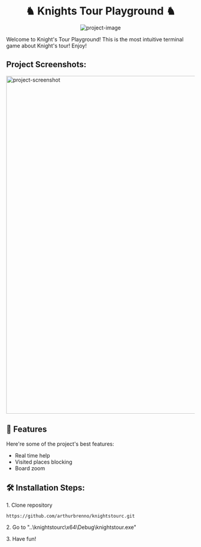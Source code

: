 <h1 align="center" id="title">♞ Knights Tour Playground ♞</h1>

<p align="center"><img src="https://socialify.git.ci/arthurbrenno/knightstourc/image?description=1&amp;descriptionEditable=The%20easiest%20and%20funniest%20terminal%20game%20about%20Knight%27s%20Tour!&amp;font=Jost&amp;language=1&amp;logo=https%3A%2F%2Ffreesvg.org%2Fimg%2FChess-Knight.png&amp;name=1&amp;owner=1&amp;pattern=Solid&amp;theme=Light" alt="project-image"></p>

<p id="description">Welcome to Knight's Tour Playground! This is the most intuitive terminal game about Knight's tour! Enjoy!</p>

<h2>Project Screenshots:</h2>

<img src="https://cdn.discordapp.com/attachments/815753127537410102/1111677895685984316/image.png" alt="project-screenshot" width="900" height="auto/">

  
  
<h2>🧐 Features</h2>

Here're some of the project's best features:

*   Real time help
*   Visited places blocking
*   Board zoom

<h2>🛠️ Installation Steps:</h2>

<p>1. Clone repository</p>

 ```https://github.com/arthurbrenno/knightstourc.git```

<p>2. Go to "..\knightstourc\x64\Debug\knightstour.exe"</p>

<p>3. Have fun! </p>
